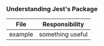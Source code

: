 ### Understanding Jest's Package

| File    | Responsibility   |
| ------- | ---------------- |
| example | something useful |
